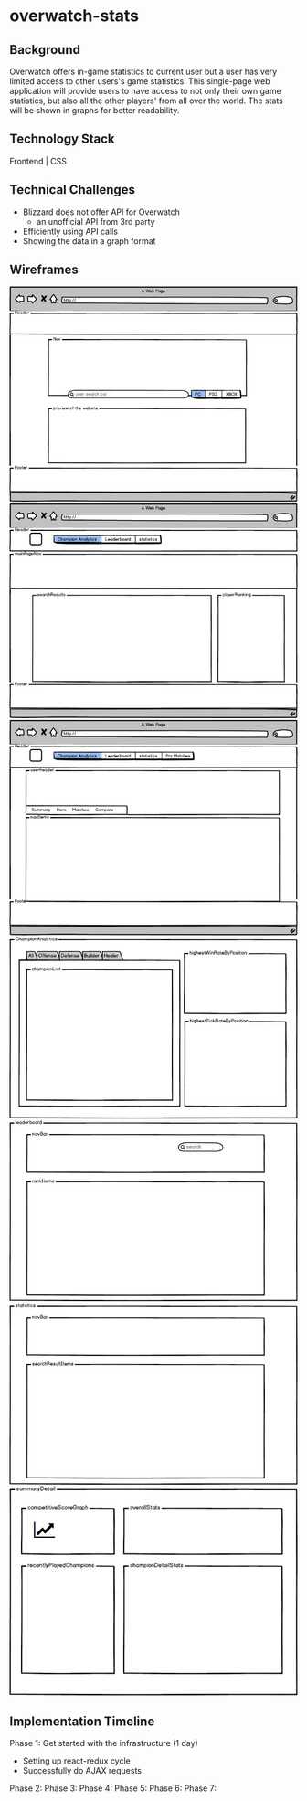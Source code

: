 # overwatch-stats

## Background

Overwatch offers in-game statistics to current user but a user has very limited access to other users's game statistics. This single-page web application will provide users to have access to not only their own game statistics, but also all the other players' from all over the world. The stats will be shown in graphs for better readability.

## Technology Stack

Frontend | CSS


## Technical Challenges

- Blizzard does not offer API for Overwatch
    - an unofficial API from 3rd party
- Efficiently using API calls
- Showing the data in a graph format

## Wireframes
![splash](./docs/wireframes/splashPage.png)
![mainPage](./docs/wireframes/mainPage.png)
![profilePage](./docs/wireframes/profilePage.png)
![championAnalytics](./docs/wireframes/championAnalytics.png)
![leaderboard](./docs/wireframes/leaderboard.png)
![statistics](./docs/wireframes/statistics.png)
![summaryDetail](./docs/wireframes/summaryDetail.png)

## Implementation Timeline

Phase 1: Get started with the infrastructure (1 day)
- Setting up react-redux cycle
- Successfully do AJAX requests

Phase 2: 
Phase 3:
Phase 4:
Phase 5:
Phase 6:
Phase 7:
